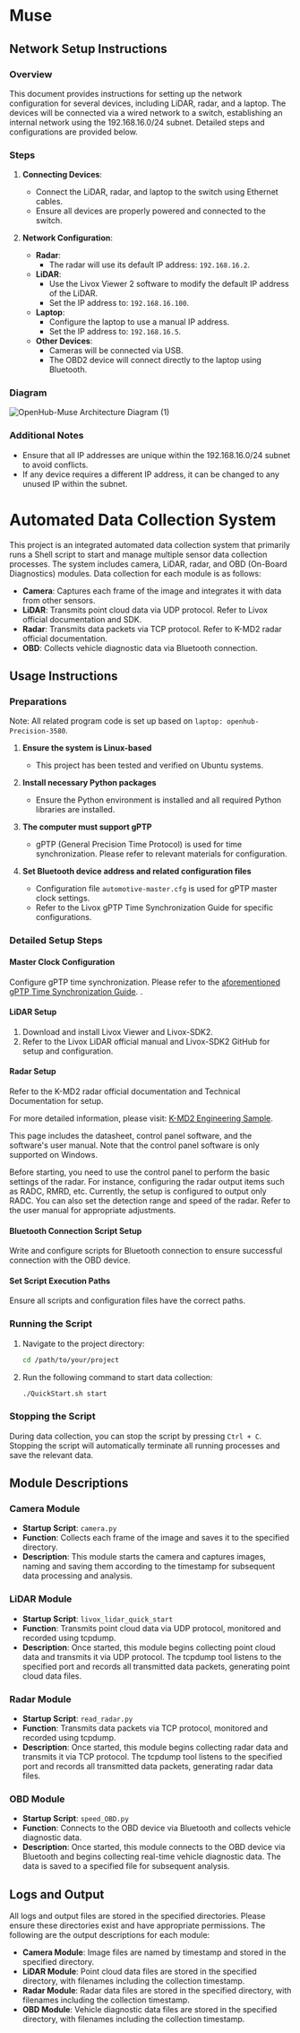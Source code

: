 # Muse
## Network Setup Instructions

### Overview
This document provides instructions for setting up the network configuration for several devices, including LiDAR, radar, and a laptop. The devices will be connected via a wired network to a switch, establishing an internal network using the 192.168.16.0/24 subnet. Detailed steps and configurations are provided below.

### Steps

1. **Connecting Devices**:
   - Connect the LiDAR, radar, and laptop to the switch using Ethernet cables.
   - Ensure all devices are properly powered and connected to the switch.

2. **Network Configuration**:
   - **Radar**:
     - The radar will use its default IP address: `192.168.16.2`.
   - **LiDAR**:
     - Use the Livox Viewer 2 software to modify the default IP address of the LiDAR.
     - Set the IP address to: `192.168.16.100`.
   - **Laptop**:
     - Configure the laptop to use a manual IP address.
     - Set the IP address to: `192.168.16.5`.
   - **Other Devices**:
     - Cameras will be connected via USB.
     - The OBD2 device will connect directly to the laptop using Bluetooth.

### Diagram
![OpenHub-Muse Architecture Diagram (1)](https://github.com/user-attachments/assets/1fb00f06-6135-403b-97f7-c2b15824871e)

### Additional Notes
- Ensure that all IP addresses are unique within the 192.168.16.0/24 subnet to avoid conflicts.
- If any device requires a different IP address, it can be changed to any unused IP within the subnet.


# Automated Data Collection System

This project is an integrated automated data collection system that primarily runs a Shell script to start and manage multiple sensor data collection processes. The system includes camera, LiDAR, radar, and OBD (On-Board Diagnostics) modules. Data collection for each module is as follows:

- **Camera**: Captures each frame of the image and integrates it with data from other sensors.
- **LiDAR**: Transmits point cloud data via UDP protocol. Refer to Livox official documentation and SDK.
- **Radar**: Transmits data packets via TCP protocol. Refer to K-MD2 radar official documentation.
- **OBD**: Collects vehicle diagnostic data via Bluetooth connection.

## Usage Instructions

### Preparations

Note: All related program code is set up based on `laptop: openhub-Precision-3580`.

1. **Ensure the system is Linux-based**
   - This project has been tested and verified on Ubuntu systems.

2. **Install necessary Python packages**
   - Ensure the Python environment is installed and all required Python libraries are installed.

3. **The computer must support gPTP**
   - gPTP (General Precision Time Protocol) is used for time synchronization. Please refer to relevant materials for configuration.

4. **Set Bluetooth device address and related configuration files**
   - Configuration file `automotive-master.cfg` is used for gPTP master clock settings.
   - Refer to the Livox gPTP Time Synchronization Guide for specific configurations.

### Detailed Setup Steps

#### Master Clock Configuration

Configure gPTP time synchronization. Please refer to the [aforementioned gPTP Time Synchronization Guide](https://livox-wiki-cn.readthedocs.io/zh-cn/latest/tutorials/new_product/common/time_sync.html#gptp).
.

#### LiDAR Setup

1. Download and install Livox Viewer and Livox-SDK2.
2. Refer to the Livox LiDAR official manual and Livox-SDK2 GitHub for setup and configuration.

#### Radar Setup

Refer to the K-MD2 radar official documentation and Technical Documentation for setup.

For more detailed information, please visit: [K-MD2 Engineering Sample](https://rfbeam.ch/product/k-md2-engineering-sample/).

This page includes the datasheet, control panel software, and the software's user manual.
Note that the control panel software is only supported on Windows.

Before starting, you need to use the control panel to perform the basic settings of the radar.
For instance, configuring the radar output items such as RADC, RMRD, etc. Currently, the setup is configured to output only RADC.
You can also set the detection range and speed of the radar. Refer to the user manual for appropriate adjustments.


#### Bluetooth Connection Script Setup

Write and configure scripts for Bluetooth connection to ensure successful connection with the OBD device.

#### Set Script Execution Paths

Ensure all scripts and configuration files have the correct paths.

### Running the Script

1. Navigate to the project directory:

    ```bash
    cd /path/to/your/project
    ```

2. Run the following command to start data collection:

    ```bash
    ./QuickStart.sh start
    ```

### Stopping the Script

During data collection, you can stop the script by pressing `Ctrl + C`. Stopping the script will automatically terminate all running processes and save the relevant data.

## Module Descriptions

### Camera Module

- **Startup Script**: `camera.py`
- **Function**: Collects each frame of the image and saves it to the specified directory.
- **Description**: This module starts the camera and captures images, naming and saving them according to the timestamp for subsequent data processing and analysis.

### LiDAR Module

- **Startup Script**: `livox_lidar_quick_start`
- **Function**: Transmits point cloud data via UDP protocol, monitored and recorded using tcpdump.
- **Description**: Once started, this module begins collecting point cloud data and transmits it via UDP protocol. The tcpdump tool listens to the specified port and records all transmitted data packets, generating point cloud data files.

### Radar Module

- **Startup Script**: `read_radar.py`
- **Function**: Transmits data packets via TCP protocol, monitored and recorded using tcpdump.
- **Description**: Once started, this module begins collecting radar data and transmits it via TCP protocol. The tcpdump tool listens to the specified port and records all transmitted data packets, generating radar data files.

### OBD Module

- **Startup Script**: `speed_OBD.py`
- **Function**: Connects to the OBD device via Bluetooth and collects vehicle diagnostic data.
- **Description**: Once started, this module connects to the OBD device via Bluetooth and begins collecting real-time vehicle diagnostic data. The data is saved to a specified file for subsequent analysis.

## Logs and Output

All logs and output files are stored in the specified directories. Please ensure these directories exist and have appropriate permissions. The following are the output descriptions for each module:

- **Camera Module**: Image files are named by timestamp and stored in the specified directory.
- **LiDAR Module**: Point cloud data files are stored in the specified directory, with filenames including the collection timestamp.
- **Radar Module**: Radar data files are stored in the specified directory, with filenames including the collection timestamp.
- **OBD Module**: Vehicle diagnostic data files are stored in the specified directory, with filenames including the collection timestamp.

